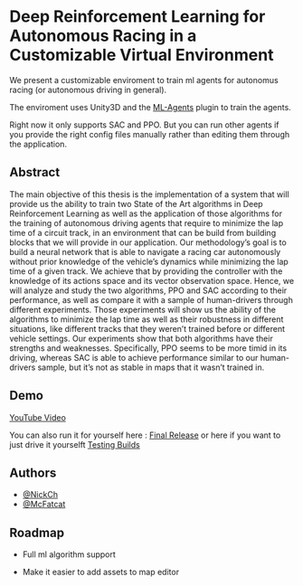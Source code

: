 
# Deep Reinforcement Learning for Autonomous Racing in a Customizable Virtual Environment


We present a customizable enviroment to train ml agents for autonomus racing (or autonomous driving in general).

The enviroment uses Unity3D and the [ML-Agents](https://github.com/Unity-Technologies/ml-agents) plugin to train the agents.

Right now it only supports SAC and PPO. But you can run other agents if you provide the right config files manually rather than editing them through the application.




## Abstract

The main objective of this thesis is the implementation of a system that will provide us 
the ability to train two State of the Art algorithms in Deep Reinforcement Learning as 
well as the application of those algorithms for the training of autonomous driving agents 
that require to minimize the lap time of a circuit track, in an environment that can be 
build from building blocks that we will provide in our application. Our methodology’s 
goal is to build a neural network that is able to navigate a racing car autonomously 
without prior knowledge of the vehicle’s dynamics while minimizing the lap time of a 
given track. We achieve that by providing the controller with the knowledge of its 
actions space and its vector observation space. Hence, we will analyze and study the two 
algorithms, PPO and SAC according to their performance, as well as compare it with a 
sample of human-drivers through different experiments. Those experiments will show 
us the ability of the algorithms to minimize the lap time as well as their robustness in 
different situations, like different tracks that they weren’t trained before or different 
vehicle settings. Our experiments show that both algorithms have their strengths and 
weaknesses. Specifically, PPO seems to be more timid in its driving, whereas SAC is able 
to achieve performance similar to our human-drivers sample, but it’s not as stable in 
maps that it wasn’t trained in.

## Demo

[YouTube Video](https://studio.youtube.com/video/GfbtzLSpfwo/edit)

You can also run it for yourself here : [Final Release](https://github.com/McFatcat/CarsML2021-main/releases/tag/MainBuild)
or here if you want to just drive it yourselft [Testing Builds](https://github.com/McFatcat/CarsML2021-main/releases/tag/DataCollection)
## Authors

- [@NickCh](https://www.github.com/NickChalvatzakis)
- [@McFatcat](https://www.github.com/McFatcat)

  
## Roadmap

- Full ml algorithm support

- Make it easier to add assets to map editor

  
